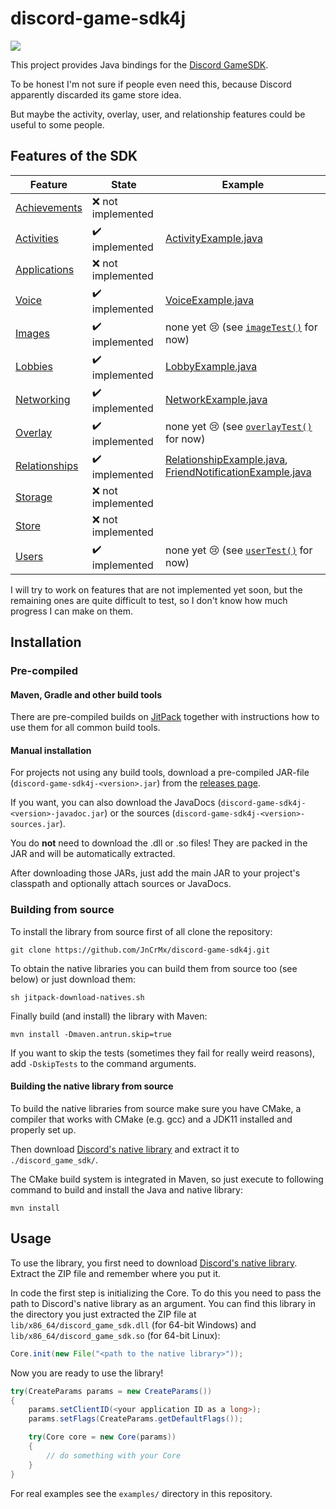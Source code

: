 # discord-game-sdk4j

[![](https://jitpack.io/v/JnCrMx/discord-game-sdk4j.svg)](https://jitpack.io/#JnCrMx/discord-game-sdk4j)

This project provides Java bindings for the
[Discord GameSDK](https://discordapp.com/developers/docs/game-sdk/sdk-starter-guide).

To be honest I'm not sure if people even need this, because Discord apparently discarded its game store idea.

But maybe the activity, overlay, user, and relationship features could be useful to some people.

## Features of the SDK

| Feature | State | Example |
| ------- | ----- | ------- |
| [Achievements](https://discord.com/developers/docs/game-sdk/achievements) | :x: not implemented | |
| [Activities](https://discord.com/developers/docs/game-sdk/activities) | :heavy_check_mark: implemented | [ActivityExample.java](examples/ActivityExample.java) |
| [Applications](https://discord.com/developers/docs/game-sdk/applications) | :x: not implemented | |
| [Voice](https://discord.com/developers/docs/game-sdk/discord-voice) | :heavy_check_mark: implemented | [VoiceExample.java](examples/VoiceExample.java) |
| [Images](https://discord.com/developers/docs/game-sdk/images) | :heavy_check_mark: implemented | none yet :cry: (see [``imageTest()``](src/test/java/de/jcm/discordgamesdk/DiscordTest.java#L417) for now) |
| [Lobbies](https://discord.com/developers/docs/game-sdk/lobbies) | :heavy_check_mark: implemented | [LobbyExample.java](examples/LobbyExample.java) |
| [Networking](https://discord.com/developers/docs/game-sdk/networking) | :heavy_check_mark: implemented | [NetworkExample.java](examples/NetworkExample.java) |
| [Overlay](https://discord.com/developers/docs/game-sdk/overlay) | :heavy_check_mark: implemented |  none yet :cry: (see [``overlayTest()``](src/test/java/de/jcm/discordgamesdk/DiscordTest.java#L289) for now) |
| [Relationships](https://discord.com/developers/docs/game-sdk/relationships) | :heavy_check_mark: implemented | [RelationshipExample.java](examples/RelationshipExample.java), [FriendNotificationExample.java](examples/FriendNotificationExample.java) |
| [Storage](https://discord.com/developers/docs/game-sdk/storage) | :x: not implemented | |
| [Store](https://discord.com/developers/docs/game-sdk/store) | :x: not implemented | |
| [Users](https://discord.com/developers/docs/game-sdk/users) | :heavy_check_mark: implemented | none yet :cry: (see [``userTest()``](src/test/java/de/jcm/discordgamesdk/DiscordTest.java#L216) for now) |

I will try to work on features that are not implemented yet soon,
but the remaining ones are quite difficult to test,
so I don't know how much progress I can make on them.

## Installation 

### Pre-compiled

#### Maven, Gradle and other build tools

There are pre-compiled builds on [JitPack](https://jitpack.io/#JnCrMx/discord-game-sdk4j)
together with instructions how to use them for all common build tools.

#### Manual installation

For projects not using any build tools, download a pre-compiled JAR-file (``discord-game-sdk4j-<version>.jar``)
from the [releases page](https://github.com/JnCrMx/discord-game-sdk4j/releases).

If you want, you can also download the JavaDocs (``discord-game-sdk4j-<version>-javadoc.jar``) or
the sources (``discord-game-sdk4j-<version>-sources.jar``).

You do **not** need to download the .dll or .so files! They are packed in the JAR and will be automatically extracted.

After downloading those JARs, just add the main JAR to your project's classpath and optionally
attach sources or JavaDocs.

### Building from source

To install the library from source first of all clone the repository:
```shell script
git clone https://github.com/JnCrMx/discord-game-sdk4j.git
```
To obtain the native libraries you can build them from source too (see below) or just download them:
````shell script
sh jitpack-download-natives.sh
````

Finally build (and install) the library with Maven:
````shell script
mvn install -Dmaven.antrun.skip=true
````

If you want to skip the tests (sometimes they fail for really weird reasons), add ``-DskipTests`` to the command arguments.

#### Building the native library from source

To build the native libraries from source make sure you have CMake, a compiler that works with CMake (e.g. gcc)
and a JDK11 installed and properly set up.

Then download [Discord's native library](https://dl-game-sdk.discordapp.net/2.5.6/discord_game_sdk.zip)
and extract it to ``./discord_game_sdk/``.

The CMake build system is integrated in Maven, so just execute to following command to
build and install the Java and native library:

```shell script
mvn install
```

## Usage

To use the library, you first need to download [Discord's native library](https://dl-game-sdk.discordapp.net/2.5.6/discord_game_sdk.zip).
Extract the ZIP file and remember where you put it.

In code the first step is initializing the Core. To do this you need to pass the path to Discord's native library as an argument.
You can find this library in the directory you just extracted the ZIP file at ``lib/x86_64/discord_game_sdk.dll`` (for 64-bit Windows)
and ``lib/x86_64/discord_game_sdk.so`` (for 64-bit Linux):

```java
Core.init(new File("<path to the native library>"));
```

Now you are ready to use the library!

````java
try(CreateParams params = new CreateParams())
{
    params.setClientID(<your application ID as a long>);
    params.setFlags(CreateParams.getDefaultFlags());

    try(Core core = new Core(params))
    {
        // do something with your Core
    }
}
````

For real examples see the ``examples/`` directory in this repository.
